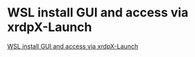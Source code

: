 # WSL install GUI and access via xrdpX-Launch
[WSL install GUI and access via xrdpX-Launch](https://aiwithcloud.com/2022/09/19/wsl_install_gui_and_access_via_xrdpx_launch/)